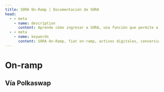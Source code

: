 ```yaml
---
title: SORA On-Ramp | Documentación de SORA
head:
  - - meta
    - name: description
      content: Aprende cómo ingresar a SORA, una función que permite a los usuarios convertir fácilmente monedas fiduciarias en activos digitales dentro del ecosistema de SORA. Descubre las opciones de fiat on-ramp soportadas, el proceso de conversión y los beneficios de usar el SORA On-Ramp para un ingreso sin interrupciones al mundo de los activos digitales.
  - - meta
    - name: keywords
      content: SORA On-Ramp, fiat on-ramp, activos digitales, conversión de moneda fiat, proceso de conversión, ingreso sin interrupciones
---
```


# On-ramp

## Vía Polkaswap

<!-- @include: snippet-on-ramp-polkaswap.md -->
